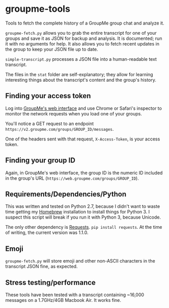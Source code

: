 # groupme-tools

Tools to fetch the complete history of a GroupMe group chat and analyze it.

`groupme-fetch.py` allows you to grab the entire transcript for one of your groups and save it as JSON for backup and analysis. It is documented; run it with no arguments for help. It also allows you to fetch recent updates in the group to keep your JSON file up to date.

`simple-transcript.py` processes a JSON file into a human-readable text transcript.

The files in the `stat` folder are self-explanatory; they allow for learning interesting things about the transcript's content and the group's history.

## Finding your access token

Log into [GroupMe's web interface](https://web.groupme.com/groups) and use Chrome or Safari's inspector to monitor the network requests when you load one of your groups.

You'll notice a GET request to an endpoint `https://v2.groupme.com/groups/GROUP_ID/messages`.

One of the headers sent with that request, `X-Access-Token`, is your access token.

## Finding your group ID

Again, in GroupMe's web interface, the group ID is the numeric ID included in the group's URL (`https://web.groupme.com/groups/GROUP_ID`).

## Requirements/Dependencies/Python

This was written and tested on Python 2.7, because I didn't want to waste time getting my [Homebrew](https://github.com/mxcl/homebrew/wiki/Homebrew-and-Python) installation to install things for Python 3. I suspect this script will break if you run it with Python 3, because Unicode.

The only other dependency is [Requests](http://docs.python-requests.org/en/latest/). `pip install requests`. At the time of writing, the current version was 1.1.0.

## Emoji

`groupme-fetch.py` will store emoji and other non-ASCII characters in the transcript JSON fine, as expected.

## Stress testing/performance

These tools have been tested with a transcript containing ~16,000 messages on a 1.7GHz/4GB Macbook Air. It works fine.
